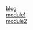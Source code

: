 <a href="https://vgvitale.github.io" target="_blank">blog</a></h4>  
<a href="https://github.com/vgvitale/vgvitale.github.io/tree/main/module1" target="_blank">module1</a></h4>  
<a href="https://github.com/vgvitale/vgvitale.github.io/tree/main/module2" target="_blank">module2</a></h4>
